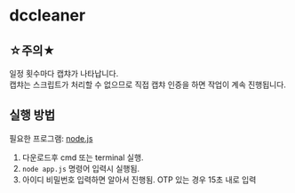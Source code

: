 # dccleaner
## ☆주의★
일정 횟수마다 캡챠가 나타납니다.<br>
캡챠는 스크립트가 처리할 수 없으므로 직접 캡챠 인증을 하면 작업이 계속 진행됩니다.

## 실행 방법
필요한 프로그램: [node.js](https://nodejs.org/ko/)<br>
1. 다운로드후 cmd 또는 terminal 실행.<br>
2. ``node app.js`` 명령어 입력시 실행됨.<br>
3. 아이디 비밀번호 입력하면 알아서 진행됨. OTP 있는 경우 15초 내로 입력
